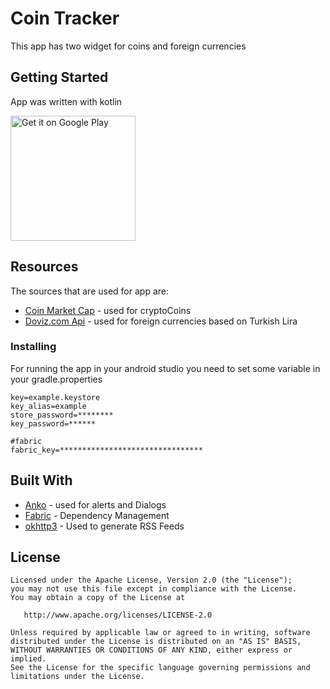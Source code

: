 # Coin Tracker

This app has two widget for coins and foreign currencies

## Getting Started

App was written with kotlin

<a href='https://play.google.com/store/apps/details?id=com.omidzamani.cointracker'><img width='200px' alt='Get it on Google Play' src='https://play.google.com/intl/en_us/badges/images/generic/en_badge_web_generic.png'/></a>


## Resources

The sources that are used for app are:

* [Coin Market Cap](https://api.coinmarketcap.com/v1/) - used for cryptoCoins
* [Doviz.com Api](https://www.doviz.com/api/v1/) - used for foreign currencies based on Turkish Lira

### Installing

For running the app in your android studio you need to set some variable in your gradle.properties


```
key=example.keystore
key_alias=example
store_password=********
key_password=******

#fabric
fabric_key=********************************
```


## Built With

* [Anko](https://github.com/Kotlin/anko) - used for alerts and Dialogs
* [Fabric](https://fabric.io/) - Dependency Management
* [okhttp3](https://github.com/square/okhttp) - Used to generate RSS Feeds


## License

```
Licensed under the Apache License, Version 2.0 (the "License");
you may not use this file except in compliance with the License.
You may obtain a copy of the License at

   http://www.apache.org/licenses/LICENSE-2.0

Unless required by applicable law or agreed to in writing, software
distributed under the License is distributed on an "AS IS" BASIS,
WITHOUT WARRANTIES OR CONDITIONS OF ANY KIND, either express or implied.
See the License for the specific language governing permissions and
limitations under the License.
```
